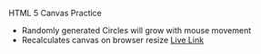 HTML 5 Canvas Practice
- Randomly generated Circles will grow with mouse movement
- Recalculates canvas on browser resize
[Live Link](https://benjieng.github.io/HTML5-Circles/)